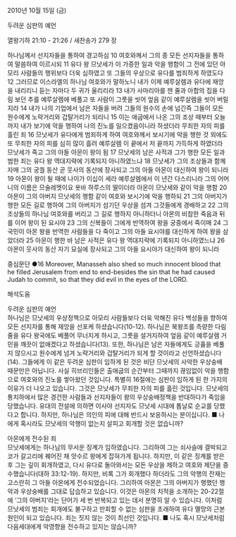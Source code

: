 2010년 10월 15일 (금)

두려운 심판의 예언



열왕기하 21:10 - 21:26 / 새찬송가 279 장


하나님께서 선지자들을 통하여 경고하심
10 여호와께서 그의 종 모든 선지자들을 통하여 말씀하여 이르시되 11 유다 왕 므낫세가 이 가증한 일과 악을 행함이 그 전에 있던 아모리 사람들의 행위보다 더욱 심하였고 또 그들의 우상으로 유다를 범죄하게 하였도다 12 그러므로 이스라엘의 하나님 여호와가 말하노니 내가 이제 예루살렘과 유다에 재앙을 내리리니 듣는 자마다 두 귀가 울리리라 13 내가 사마리아를 잰 줄과 아합의 집을 다림 보던 추를 예루살렘에 베풀고 또 사람이 그릇을 씻어 엎음 같이 예루살렘을 씻어 버릴지라 14 내가 나의 기업에서 남은 자들을 버려 그들의 원수의 손에 넘긴즉 그들이 모든 원수에게 노략거리와 겁탈거리가 되리니 15 이는 애굽에서 나온 그의 조상 때부터 오늘까지 내가 보기에 악을 행하여 나의 진노를 일으켰음이니라 하셨더라 
무죄한 자의 피를 흘린 죄
16 므낫세가 유다에게 범죄하게 하여 여호와께서 보시기에 악을 행한 것 외에도 또 무죄한 자의 피를 심히 많이 흘려 예루살렘 이 끝에서 저 끝까지 가득하게 하였더라 
므낫세가 죽고 그의 아들 아몬이 왕이 됨
17 므낫세의 남은 사적과 그가 행한 모든 일과 범한 죄는 유다 왕 역대지략에 기록되지 아니하였느냐 18 므낫세가 그의 조상들과 함께 자매 그의 궁궐 동산 곧 웃사의 동산에 장사되고 그의 아들 아몬이 대신하여 왕이 되니라 
19 아몬이 왕이 될 때에 나이가 이십이 세라 예루살렘에서 이 년간 다스리니라 그의 어머니의 이름은 므술레멧이요 욧바 하루스의 딸이더라 
아몬이 므낫세와 같이 악을 행함
20 아몬이 그의 아버지 므낫세의 행함 같이 여호와 보시기에 악을 행하되 21 그의 아버지가 행한 모든 길로 행하여 그의 아버지가 섬기던 우상을 섬겨 그것들에게 경배하고 22 그의 조상들의 하나님 여호와를 버리고 그 길로 행하지 아니하더니 
아몬의 비참한 죽음과 뒤를 이어 왕이 된 요시야
23 그의 신복들이 그에게 반역하여 왕을 궁중에서 죽이매 24 그 국민이 아몬 왕을 반역한 사람들을 다 죽이고 그의 아들 요시야를 대신하게 하여 왕을 삼았더라 25 아몬이 행한 바 남은 사적은 유다 왕 역대지략에 기록되지 아니하였느냐 26 아몬이 웃사의 동산 자기 묘실에 장사되고 그의 아들 요시야가 대신하여 왕이 되니라

중심문단 ●16  Moreover, Manasseh also shed so much innocent blood that he filled Jerusalem from end to end-besides the sin that he had caused Judah to commit, so that they did evil in the eyes of the LORD.

해석도움





두려운 심판의 예언  
하나님은 므낫세의 우상정책으로 아모리 사람들보다 더욱 악해진 유다 백성들을 향하여 모든 선지자를 통해 재앙을 선포케 하셨습니다(10-12). 하나님은 북왕조를 측량한 다림줄을 유다 왕국에도 베풀어 무너지게 하시고, 그릇을 설거지하여 엎음 같이 예루살렘 거민을 깨끗이 없애겠다고 하셨습니다(13). 또한, 하나님은 남은 자들에게도 긍휼을 베풀지 않으시고 원수에게 넘겨 노략거리와 겁탈거리가 되게 할 것이라고 선언하셨습니다(14). 그들에게 이 같은 두려운 심판이 임하게 된 것은 비단 므낫세의 사악한 우상숭배 때문만은 아닙니다. 사실 히브리인들은 출애굽의 순간부터 그때까지 끊임없이 악을 행함으로 여호와의 진노를 쌓아왔던 것입니다. 특별히 16절에는 심판이 임하게 된 한 가지의 이유가 더 나오고 있습니다. 그것은 므낫세가 무죄한 자의 피를 흘린 것입니다. 므낫세의 통치하에서 많은 경건한 사람들과 선지자들이 왕의 우상숭배정책을 반대하다가 죽임을 당했습니다. 유대의 전설에 의하면 이사야 선지자도 므낫세 시대에 톱날로 순교를 당했다고 합니다. 하지만, 하나님은 의인의 피에 대해 반드시 보응하시는 분이십니다.
■ 나에게 혹시라도 므낫세의 악행이 없는지 살피고 회개할 것은 없습니까? 

아몬에게 전수된 죄  
므낫세에게는 하나님의 무서운 징계가 임하였습니다. 그리하여 그는 쇠사슬에 결박되고 코가 갈고리에 꿰어진 채 앗수르 왕에게 잡혀가게 됩니다. 하지만, 이 같은 징계를 받은 후 그는 깊이 회개하였고, 다시 유다로 돌아와서는 모든 우상을 제하고 여호와 제단을 중수했습니다(대하 33:12-19). 하지만, 비록 그가 회개했다 하더라도 그의 악행의 잔재는 고스란히 그 아들 아몬에게 전수되었습니다. 그리하여 아몬은 그의 아버지가 행했던 행악과 우상숭배를 그대로 답습하고 있습니다. 이것은 아몬의 치적을 소개하는 20-22절에 ‘그의 아버지’라는 단어가 세 번 반복되고 있는 데서 분명히 알 수 있습니다. 이처럼 므낫세의 범죄는 회개에도 불구하고 만회할 수 없는 심판을 초래하여 유다 멸망의 근본원인이 되고 있습니다. 죄는 짓지 않는 것이 최선인 것입니다.
■ 나도 혹시 므낫세처럼 다음세대에게 악영향을 전수하고 있지는 않습니까?